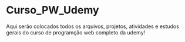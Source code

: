 # Curso_PW_Udemy
Aqui serão colocados todos os arquivos, projetos, atividades e estudos gerais do curso de programção web completo da udemy! 
